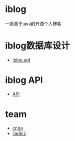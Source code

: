# iblog
一款基于java的开源个人博客

# iblog数据库设计
- [iblog.sql](https://github.com/cnbo/iblog/blob/master/iblog.sql)

# iblog API
- [API](https://github.com/cnbo/iblog/blob/master/api/api-list.md)

# team
- [cnbo](https://github.com/cnbo)
- [liadbiz](https://github.com/liadbiz)
